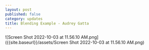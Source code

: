 ```yaml
---
layout: post
published: false
category: updates
title: Blending Example - Audrey Gatta
---
```

![Screen Shot 2022-10-03 at 11.56.10 AM.png]({{site.baseurl}}/assets/Screen Shot 2022-10-03 at 11.56.10 AM.png)
